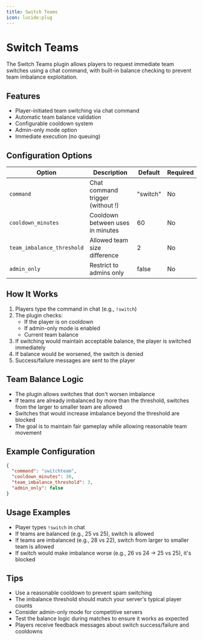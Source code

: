 ```yaml
---
title: Switch Teams
icon: lucide:plug
---
```


# Switch Teams

The Switch Teams plugin allows players to request immediate team switches using a chat command, with built-in balance checking to prevent team imbalance exploitation.

## Features

- Player-initiated team switching via chat command
- Automatic team balance validation
- Configurable cooldown system
- Admin-only mode option
- Immediate execution (no queuing)

## Configuration Options

| Option | Description | Default | Required |
|--------|-------------|---------|----------|
| `command` | Chat command trigger (without !) | "switch" | No |
| `cooldown_minutes` | Cooldown between uses in minutes | 60 | No |
| `team_imbalance_threshold` | Allowed team size difference | 2 | No |
| `admin_only` | Restrict to admins only | false | No |

## How It Works

1. Players type the command in chat (e.g., `!switch`)
2. The plugin checks:
   - If the player is on cooldown
   - If admin-only mode is enabled
   - Current team balance
3. If switching would maintain acceptable balance, the player is switched immediately
4. If balance would be worsened, the switch is denied
5. Success/failure messages are sent to the player

## Team Balance Logic

- The plugin allows switches that don't worsen imbalance
- If teams are already imbalanced by more than the threshold, switches from the larger to smaller team are allowed
- Switches that would increase imbalance beyond the threshold are blocked
- The goal is to maintain fair gameplay while allowing reasonable team movement

## Example Configuration

```json
{
  "command": "switchteam",
  "cooldown_minutes": 30,
  "team_imbalance_threshold": 3,
  "admin_only": false
}
```

## Usage Examples

- Player types `!switch` in chat
- If teams are balanced (e.g., 25 vs 25), switch is allowed
- If teams are imbalanced (e.g., 28 vs 22), switch from larger to smaller team is allowed
- If switch would make imbalance worse (e.g., 26 vs 24 → 25 vs 25), it's blocked

## Tips

- Use a reasonable cooldown to prevent spam switching
- The imbalance threshold should match your server's typical player counts
- Consider admin-only mode for competitive servers
- Test the balance logic during matches to ensure it works as expected
- Players receive feedback messages about switch success/failure and cooldowns
